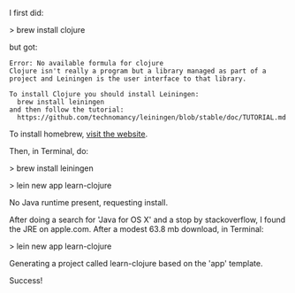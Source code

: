 <p>I first did:</p>

<p><span class="code">&gt; brew install clojure</span></p>

<p>but got:</p>

<pre><code>Error: No available formula for clojure
Clojure isn't really a program but a library managed as part of a project and Leiningen is the user interface to that library.

To install Clojure you should install Leiningen:
  brew install leiningen
and then follow the tutorial:
  https://github.com/technomancy/leiningen/blob/stable/doc/TUTORIAL.md</code></pre>

<p>To install homebrew, <a href='http://brew.sh/' target='_blank'>visit the website</a>.</p>

<p>Then, in Terminal, do:</p>

<p><span class="code">&gt; brew install leiningen</span></p>

<p><span class="code">&gt; lein new app learn-clojure</span></p>

<p><span class="code">No Java runtime present, requesting install.</span></p>

<p>After doing a search for 'Java for OS X' and a stop by stackoverflow, I found the JRE on apple.com. After a modest 63.8 mb download, in Terminal:</p>

<p><span class="code">&gt; lein new app learn-clojure</span></p>

<p>Generating a project called learn-clojure based on the 'app' template.</p>

<p>Success!</p>